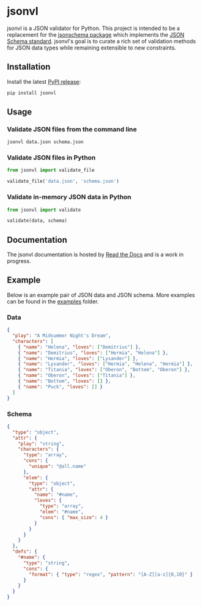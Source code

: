# jsonvl

jsonvl is a JSON validator for Python. This project is intended to be a replacement for the [jsonschema package](https://pypi.org/project/jsonschema/) which implements the [JSON Schema standard](https://json-schema.org/). jsonvl's goal is to curate a rich set of validation methods for JSON data types while remaining extensible to new constraints.

## Installation

Install the latest [PyPI release](https://pypi.org/project/jsonv/):

```bash
pip install jsonvl
```

## Usage

### Validate JSON files from the command line

```bash
jsonvl data.json schema.json
```

### Validate JSON files in Python

```python
from jsonvl import validate_file

validate_file('data.json', 'schema.json')
```

### Validate in-memory JSON data in Python

```python
from jsonvl import validate

validate(data, schema)
```

## Documentation

The jsonvl documentation is hosted by [Read the Docs](https://jsonvl.readthedocs.io) and is a work in progress.

## Example

Below is an example pair of JSON data and JSON schema. More examples can be found in the [examples](./examples) folder.

### Data

```json
{
  "play": "A Midsummer Night's Dream",
  "characters": [
    { "name": "Helena", "loves": ["Demitrius"] },
    { "name": "Demitrius", "loves": ["Hermia", "Helena"] },
    { "name": "Hermia", "loves": ["Lysander"] },
    { "name": "Lysander", "loves": ["Hermia", "Helena", "Hermia"] },
    { "name": "Titania", "loves": ["Oberon", "Bottom", "Oberon"] },
    { "name": "Oberon", "loves": ["Titania"] },
    { "name": "Bottom", "loves": [] },
    { "name": "Puck", "loves": [] }
  ]
}
```

### Schema

```json
{
  "type": "object",
  "attr": {
    "play": "string",
    "characters": {
      "type": "array",
      "cons": {
        "unique": "@all.name"
      },
      "elem": {
        "type": "object",
        "attr": {
          "name": "#name",
          "loves": {
            "type": "array",
            "elem": "#name",
            "cons": { "max_size": 4 }
          }
        }
      }
    }
  },
  "defs": {
    "#name": {
      "type": "string",
      "cons": {
        "format": { "type": "regex", "pattern": "[A-Z][a-z]{0,10}" }
      }
    }
  }
}
```
